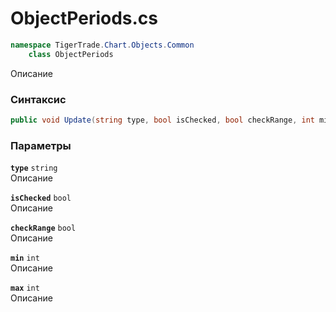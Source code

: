 
# ObjectPeriods.cs
```csharp
namespace TigerTrade.Chart.Objects.Common  
    class ObjectPeriods
```

Описание

### Синтаксис
```csharp
public void Update(string type, bool isChecked, bool checkRange, int min, int max)
```

### Параметры
**`type`** `string`  
 Описание  
  
**`isChecked`** `bool`  
 Описание  
  
**`checkRange`** `bool`  
 Описание  
  
**`min`** `int`  
 Описание  
  
**`max`** `int`  
 Описание  
  

                    
                    